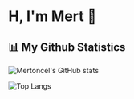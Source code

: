 # H, I'm Mert 👋

## 📊 My Github Statistics

![Mertoncel's GitHub stats](https://github-readme-stats-puce-nu-91.vercel.app/api?username=mertoncel&show_icons=true&count_private=true&theme=radical)

![Top Langs](https://github-readme-stats-puce-nu-91.vercel.app/api/top-langs/?username=mertoncel&layout=donut&theme=radical)


